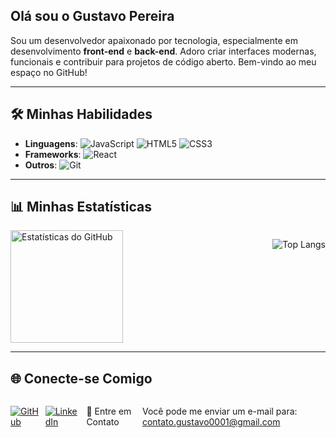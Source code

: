 ## Olá sou o Gustavo Pereira 


Sou um desenvolvedor apaixonado por tecnologia, especialmente em desenvolvimento **front-end** e **back-end**. Adoro criar interfaces modernas, funcionais e contribuir para projetos de código aberto. Bem-vindo ao meu espaço no GitHub!

---

## 🛠️ Minhas Habilidades

- **Linguagens**:  ![JavaScript](https://img.shields.io/badge/JavaScript-F7DF1E?style=for-the-badge&logo=javascript&logoColor=black)  ![HTML5](https://img.shields.io/badge/HTML5-E34F26?style=for-the-badge&logo=html5&logoColor=white) ![CSS3](https://img.shields.io/badge/CSS3-1572B6?style=for-the-badge&logo=css3&logoColor=white)
- **Frameworks**:  ![React](https://img.shields.io/badge/React-20232A?style=for-the-badge&logo=react&logoColor=61DAFB) 
- **Outros**:  ![Git](https://img.shields.io/badge/Git-F05032?style=for-the-badge&logo=git&logoColor=white) 

---

## 📊 Minhas Estatísticas

<div style="display: flex; justify-content: space-between;">
  <img src="https://github-readme-stats.vercel.app/api?username=Perera762&show_icons=true&theme=dracula" height="180px" alt="Estatísticas do GitHub">

![Top Langs](https://github-readme-stats.vercel.app/api/top-langs/?username=Perera762&layout=compact)




</div>

---

## 🌐 Conecte-se Comigo

<div style="display: flex; gap: 10px; align-items: center;">

  <a href="https://github.com/Perera762" target="_blank">
    <img src="https://img.shields.io/badge/GitHub-100000?style=for-the-badge&logo=github&logoColor=white" alt="GitHub">
  </a>

  <a href="https://linkedin.com/in/www.linkedin.com/in/gustavo-pereira-3b327b288" target="_blank">
    <img src="https://img.shields.io/badge/LinkedIn-0077B5?style=for-the-badge&logo=linkedin&logoColor=white" alt="LinkedIn">
  </a>
 📧 Entre em Contato

Você pode me enviar um e-mail para: [contato.gustavo0001@gmail.com](mailto:contato.gustavo0001@gmail.com)


</div>


